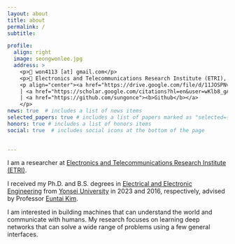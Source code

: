 ```yaml
---
layout: about
title: about
permalink: /
subtitle: 

profile:
  align: right
  image: seongwonlee.jpg
  address: >
    <p>📧 won4113 [at] gmail.com</p>
    <p>📍 Electronics and Telecommunications Research Institute (ETRI), 218 Gajeong-ro, Yuseong-gu, Daejeon, Korea, 34129
    <p align="center"><a href="https://drive.google.com/file/d/11JOSPNvPueqDmAP_dmNoHoNHaKVTLIqX/view?usp=sharing"><b>CV</b></a>
    | <a href="https://scholar.google.com/citations?hl=en&user=wKlb8_gAAAAJ"><b>Google Scholar</b></a>
    | <a href="https://github.com/sungonce"><b>Github</b></a>
    </p>
news: true  # includes a list of news items
selected_papers: true # includes a list of papers marked as "selected={true}"
honors: true # includes a list of honors items
social: true  # includes social icons at the bottom of the page

    
---
```


<p>I am a researcher at <a href="https://www.etri.re.kr">Electronics and Telecommunications Research Institute (ETRI)</a>.</p>
<p>I received my Ph.D. and B.S. degrees in <a href="https://ee.yonsei.ac.kr/" target="_blank" rel="noopener">Electrical and Electronic Engineering</a> from <a href="https://yonsei.ac.kr/" target="_blank" rel="noopener">Yonsei University</a> in 2023 and 2016, respectively, advised by Professor <a href="https://cilab.yonsei.ac.kr">Euntai Kim</a>.</p>
<p>I am interested in building machines that can understand the world and communicate with humans. My research focuses on learning deep networks that can solve a wide range of problems using a few general interfaces.</p>